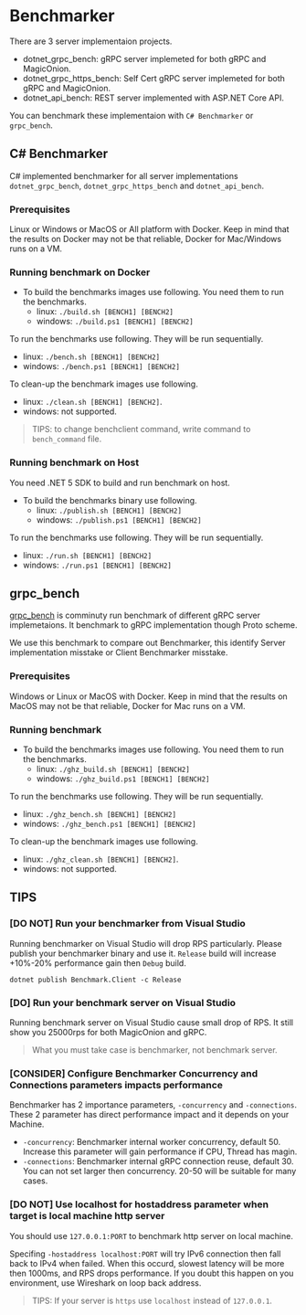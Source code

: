 # Benchmarker

There are 3 server implementaion projects.

* dotnet_grpc_bench: gRPC server implemeted for both gRPC and MagicOnion.
* dotnet_grpc_https_bench: Self Cert gRPC server implemeted for both gRPC and MagicOnion.
* dotnet_api_bench: REST server implemented with ASP.NET Core API.

You can benchmark these implementaion with `C# Benchmarker` or `grpc_bench`.

## C# Benchmarker

C# implemented benchmarker for all server implementations `dotnet_grpc_bench`, `dotnet_grpc_https_bench` and `dotnet_api_bench`.

### Prerequisites

Linux or Windows or MacOS or All platform with Docker. Keep in mind that the results on Docker may not be that reliable, Docker for Mac/Windows runs on a VM.

### Running benchmark on Docker

* To build the benchmarks images use following. You need them to run the benchmarks.
  * linux: `./build.sh [BENCH1] [BENCH2]`
  * windows: `./build.ps1 [BENCH1] [BENCH2]`

To run the benchmarks use following. They will be run sequentially.
  * linux: `./bench.sh [BENCH1] [BENCH2]`
  * windows: `./bench.ps1 [BENCH1] [BENCH2]`

To clean-up the benchmark images use following.
  * linux: `./clean.sh [BENCH1] [BENCH2]`.
  * windows: not supported.

> TIPS: to change benchclient command, write command to `bench_command` file.

### Running benchmark on Host

You need .NET 5 SDK to build and run benchmark on host.

* To build the benchmarks binary use following.
  * linux: `./publish.sh [BENCH1] [BENCH2]`
  * windows: `./publish.ps1 [BENCH1] [BENCH2]`

To run the benchmarks use following. They will be run sequentially.
  * linux: `./run.sh [BENCH1] [BENCH2]`
  * windows: `./run.ps1 [BENCH1] [BENCH2]`

## grpc_bench

[grpc_bench](https://github.com/LesnyRumcajs/grpc_bench) is comminuty run benchmark of different gRPC server implemetaions.
It benchmark to gRPC implementation though Proto scheme.

We use this benchmark to compare out Benchmarker, this identify Server implementation misstake or Client Benchmarker misstake.

### Prerequisites

Windows or Linux or MacOS with Docker. Keep in mind that the results on MacOS may not be that reliable, Docker for Mac runs on a VM.

### Running benchmark

* To build the benchmarks images use following. You need them to run the benchmarks.
  * linux: `./ghz_build.sh [BENCH1] [BENCH2]`
  * windows: `./ghz_build.ps1 [BENCH1] [BENCH2]`

To run the benchmarks use following. They will be run sequentially.
  * linux: `./ghz_bench.sh [BENCH1] [BENCH2]`
  * windows: `./ghz_bench.ps1 [BENCH1] [BENCH2]`

To clean-up the benchmark images use following.
  * linux: `./ghz_clean.sh [BENCH1] [BENCH2]`.
  * windows: not supported.

## TIPS

### [DO NOT] Run your benchmarker from Visual Studio

Running benchmarker on Visual Studio will drop RPS particularly.
Please publish your benchmarker binary and use it.
`Release` build will increase +10%-20% performance gain then `Debug` build.

```
dotnet publish Benchmark.Client -c Release
```

### [DO] Run your benchmark server on Visual Studio

Running benchmark server on Visual Studio cause small drop of RPS.
It still show you 25000rps for both MagicOnion and gRPC.

> What you must take case is benchmarker, not benchmark server.

### [CONSIDER] Configure Benchmarker Concurrency and Connections parameters impacts performance

Benchmarker has 2 importance parameters, `-concurrency` and `-connections`.
These 2 parameter has direct performance impact and it depends on your Machine.

* `-concurrency`: Benchmarker internal worker concurrency, default 50. Increase this parameter will gain performance if CPU, Thread has magin.
* `-connections`: Benchmarker internal gRPC connection reuse, default 30. You can not set larger then concurrency. 20-50 will be suitable for many cases.

### [DO NOT] Use localhost for hostaddress parameter when target is local machine http server

You should use `127.0.0.1:PORT` to benchmark http server on local machine.

Specifing `-hostaddress localhost:PORT` will try IPv6 connection then fall back to IPv4 when failed.
When this occurd, slowest latency will be more then 1000ms, and RPS drops performance.
If you doubt this happen on you environment, use Wireshark on loop back address.

> TIPS: If your server is `https` use `localhost` instead of `127.0.0.1`.
